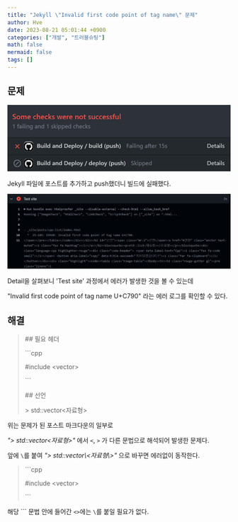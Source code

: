 ```yaml
---
title: "Jekyll \"Invalid first code point of tag name\" 문제"
author: Hve
date: 2023-08-21 05:01:44 +0900
categories: ["개발", "트러블슈팅"]
math: false
mermaid: false
tags: []
---
```


## 문제

![TB](/assets/img/troubleshooting/tb-jekyll-err0.png)

Jekyll 파일에 포스트를 추가하고 push했더니 빌드에 실패했다.

![TB](/assets/img/troubleshooting/tb-jekyll-err1.png)

Detail을 살펴보니 'Test site' 과정에서 에러가 발생한 것을 볼 수 있는데

\"Invalid first code point of tag name U+C790\" 라는 에러 로그를 확인할 수 있다.

## 해결

> \#\# 필요 헤더
>
> \`\`\`cpp
>
> #include \<vector\>
>
> \`\`\`
> 
> \#\# 선언
>
> \> std::vector<자료형>


위는 문제가 된 포스트 마크다운의 일부로

*"\> std::vector\<자료형\>"* 에서 `<`, `>` 가 다른 문법으로 해석되어 발생한 문제다.

앞에 `\`를 붙여 *"\> std::vector\\\<자료형\\\>"* 으로 바꾸면 에러없이 동작한다.

> \`\`\`cpp
>
> #include \<vector\>
>
> \`\`\`

해당 \`\`\` 문법 안에 들어간 `<>`에는 `\`를 붙일 필요가 없다.

